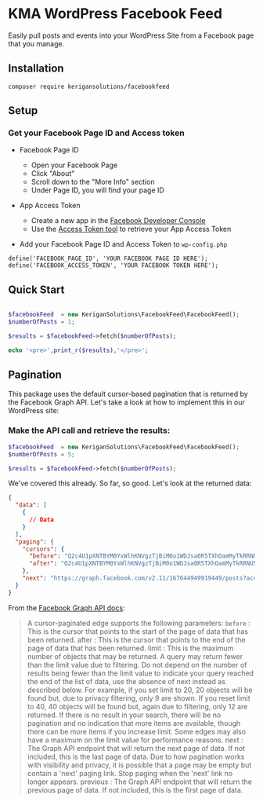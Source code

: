 # KMA WordPress Facebook Feed
Easily pull posts and events into your WordPress Site from a Facebook page that you manage.
## Installation
`composer require kerigansolutions/facebookfeed`
## Setup
### Get your Facebook Page ID and Access token
- Facebook Page ID
    + Open your Facebook Page
    + Click "About"
    + Scroll down to the "More Info" section
    + Under Page ID, you will find your page ID
- App Access Token
    + Create a new app in the [Facebook Developer Console](https://developers.facebook.com/apps/)
    + Use the [Access Token tool](https://developers.facebook.com/tools/accesstoken/) to retrieve your App Access Token

- Add your Facebook Page ID and Access Token to `wp-config.php`
```
define('FACEBOOK_PAGE_ID', 'YOUR FACEBOOK PAGE ID HERE');
define('FACEBOOK_ACCESS_TOKEN', 'YOUR FACEBOOK TOKEN HERE');
```
## Quick Start
```php

$facebookFeed  = new KeriganSolutions\FacebookFeed\FacebookFeed();
$numberOfPosts = 1;

$results = $facebookFeed->fetch($numberOfPosts);

echo '<pre>',print_r($results),'</pre>';

```
## Pagination
This package uses the default cursor-based pagination that is returned by the Facebook Graph API. Let's take a look at how to implement this in our WordPress site:
### Make the API call and retrieve the results:
```php
$facebookFeed  = new KeriganSolutions\FacebookFeed\FacebookFeed();
$numberOfPosts = 5;

$results = $facebookFeed->fetch($numberOfPosts);
```
We've covered this already. So far, so good. Let's look at the returned data:
```json
{
  "data": [
    {
      // Data
    }
  ],
  "paging": {
    "cursors": {
      "before": "Q2c4U1pXNTBYM0YxWlhKNVgzTjBiM0o1WDJsa0R5TXhOamMyTkRRNU5EazVNVGswTkRrNk1UVXhPVEkyTlRJME1URTBOekV6TnpBNU1BOE1ZAWEJwWDNOMGIzSjVYMmxrRHlBeE5qYzJORFE1TkRrNU1UazBORGxmTVRrMU9UUTNNRFl5TkRBM01ERTVOdzhFZAEdsdFpRWmFDdFh2QVE9PQZDZD",
      "after": "Q2c4U1pXNTBYM0YxWlhKNVgzTjBiM0o1WDJsa0R5TXhOamMyTkRRNU5EazVNVGswTkRrNk1UVXhPVEkyTlRJME1URTBOekV6TnpBNU1BOE1ZAWEJwWDNOMGIzSjVYMmxrRHlBeE5qYzJORFE1TkRrNU1UazBORGxmTVRrMU9UUTNNRFl5TkRBM01ERTVOdzhFZAEdsdFpRWmFDdFh2QVE9PQZDZD"
    },
    "next": "https://graph.facebook.com/v2.11/167644949919449/posts?access_token=*******************************&pretty=0&fields=full_picture%2Cmessage%2Cobject_id%2Ctype%2Cstatus_type%2Ccaption%2Ccreated_time%2Clink%2Cupdated_time&limit=1&after=Q2c4U1pXNTBYM0YxWlhKNVgzTjBiM0o1WDJsa0R5TXhOamMyTkRRNU5EazVNVGswTkRrNk1UVXhPVEkyTlRJME1URTBOekV6TnpBNU1BOE1ZAWEJwWDNOMGIzSjVYMmxrRHlBeE5qYzJORFE1TkRrNU1UazBORGxmTVRrMU9UUTNNRFl5TkRBM01ERTVOdzhFZAEdsdFpRWmFDdFh2QVE9PQZDZD"
  }
}
```

From the [Facebook Graph API docs](https://developers.facebook.com/docs/graph-api/using-graph-api):
>A cursor-paginated edge supports the following parameters:
    `before` : This is the cursor that points to the start of the page of data that has been returned.
    after : This is the cursor that points to the end of the page of data that has been returned.
    limit : This is the maximum number of objects that may be returned. A query may return fewer than the limit value due to filtering. Do not depend on the number of results being fewer than the limit value to indicate your query reached the end of the list of data, use the absence of next instead as described below. For example, if you set limit to 20, 20 objects will be found but, due to privacy filtering, only 9 are shown. If you reset limit to 40, 40 objects will be found but, again due to filtering, only 12 are returned. If there is no result in your search, there will be no pagination and no indication that more items are available, though there can be more items if you increase limit. Some edges may also have a maximum on the limit value for performance reasons.
    next : The Graph API endpoint that will return the next page of data. If not included, this is the last page of data. Due to how pagination works with visibility and privacy, it is possible that a page may be empty but contain a 'next' paging link. Stop paging when the 'next' link no longer appears.
    previous : The Graph API endpoint that will return the previous page of data. If not included, this is the first page of data.




